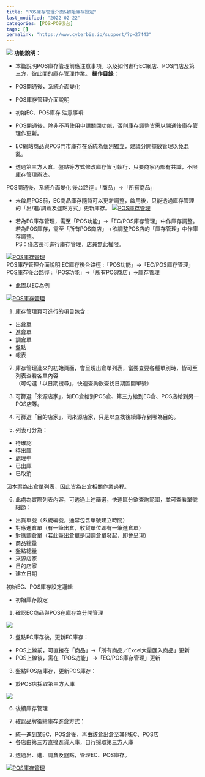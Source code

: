 ```yaml
---
title: "POS庫存管理介面&初始庫存設定"
last_modified: "2022-02-22"
categories: [POS>POS後台]
tags: []
permalink: "https://www.cyberbiz.io/support/?p=27443"
---
```


![](https://www.cyberbiz.io/support/wp-content/uploads/企業版.png) **功能說明：**  

* 本篇說明POS庫存管理前應注意事項。以及如何進行EC網店、POS門店及第三方，彼此間的庫存管理作業。
**操作目錄：**

* POS開通後，系統介面變化
* POS庫存管理介面說明
* 初始EC、POS庫存
注意事項:  

* POS開通後，除非不再使用申請關閉功能，否則庫存調整皆需以開通後庫存管理作更新。
* EC網站商品與POS門市庫存在系統為個別獨立，建議分開擺放管理以免混亂。
* 透過第三方入倉、盤點等方式修改庫存皆可執行，只要商家內部有共識，不限庫存管理辦法。

POS開通後，系統介面變化 後台路徑 :「商品」→「所有商品」  


* 未啟用POS前，EC商品庫存隨時可以更新調整，啟用後，只能透過庫存管理的「出/進/調倉及盤點方式」更新庫存。
[![POS庫存管理](https://www.cyberbiz.io/support/wp-content/uploads/POS庫存管理介面說明1.png)](https://www.cyberbiz.io/support/wp-content/uploads/POS庫存管理介面說明1.png)

* 若為EC庫存管理，需至「POS功能」→「EC/POS庫存管理」中作庫存調整。  
若為POS庫存，需至「所有POS商店」→欲調整POS店的「庫存管理」中作庫存調整。  
PS：僅店長可進行庫存管理，店員無此權限。


[![POS庫存管理](https://www.cyberbiz.io/support/wp-content/uploads/POS庫存管理介面說明2.png)](https://www.cyberbiz.io/support/wp-content/uploads/POS庫存管理介面說明2.png)  
POS庫存管理介面說明 EC庫存後台路徑 :「POS功能」→「EC/POS庫存管理」  
POS庫存後台路徑 :「POS功能」→「所有POS商店」→庫存管理  


* 此圖以EC為例

[![POS庫存管理](https://www.cyberbiz.io/support/wp-content/uploads/POS庫存管理介面說明3.png)](https://www.cyberbiz.io/support/wp-content/uploads/POS庫存管理介面說明3.png)

1. 庫存管理頁可進行的項目包含：  


* 出倉單
* 進倉單
* 調倉單
* 盤點
* 報表


2. 庫存管理進來的初始頁面，會呈現出倉單列表，當要查要各種單別時，皆可至列表查看各單內容  
（可勾選「以日期搜尋」，快速查詢欲查找日期區間單號）



3. 可篩選「來源店家」，如EC倉給到POS倉、第三方給到EC倉、POS店給到另一POS店等。


4. 可篩選「目的店家」，同來源店家，只是以查找後續庫存到哪為目的。


5. 列表可分為：  


* 待確認
* 待出庫
* 處理中
* 已出庫
* 已取消

因本案為出倉單列表，因此皆為出倉相關作業過程。  


6. 此處為實際列表內容，可透過上述篩選，快速區分欲查詢範圍，並可查看單號細節：  


* 出貨單號（系統編號，通常包含單號建立時間）
* 對應進倉單（有一筆出倉，收貨單位即有一筆進倉單）
* 對應調倉單（若此筆出倉單是因調倉單發起，即會呈現）
* 商品總量
* 盤點總量
* 來源店家
* 目的店家
* 建立日期

初始EC、POS庫存設定邏輯

* 初始庫存設定


1. 確認EC商品與POS在庫存為分開管理

![](https://www.cyberbiz.io/support/wp-content/uploads/POS庫存管理介面說明4.png)  

2. 盤點EC庫存後，更新EC庫存：  


* POS上線前，可直接在「商品」→「所有商品／Excel大量匯入商品」更新
* POS上線後，需在「POS功能」 →「EC/POS庫存管理」更新


3. 盤點POS店庫存，更新POS庫存：  


* 於POS店採取第三方入庫

![](https://www.cyberbiz.io/support/wp-content/uploads/POS庫存管理介面說明5.png)  

6. 後續庫存管理


1. 確認品牌後續庫存進倉方式：


* 統一進到某EC、POS倉後，再由該倉出倉至其他EC、POS店
* 各店由第三方直接進貨入庫，自行採取第三方入庫


2. 透過出、進、調倉及盤點，管理EC、POS庫存。  

[![POS庫存管理](https://www.cyberbiz.io/support/wp-content/uploads/POS庫存管理介面說明6.png)](https://www.cyberbiz.io/support/wp-content/uploads/POS庫存管理介面說明6.png)  

